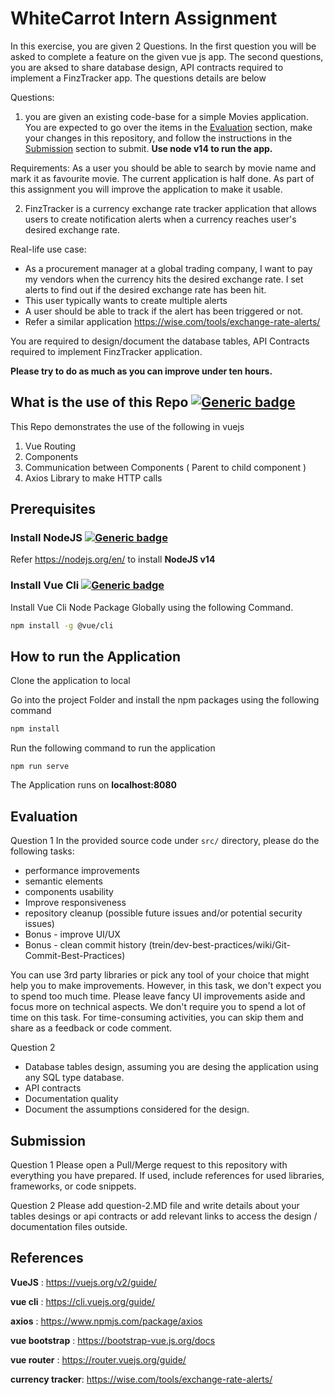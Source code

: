 # WhiteCarrot Intern Assignment
In this exercise, you are given 2 Questions. In the first question you will be asked to complete a feature on the given vue js app. The second questions, you are aksed to share database design, API contracts required to implement a FinzTracker app. The questions details are below

Questions:
1. you are given an existing code-base for a simple Movies application. You are expected to go over the items in the [Evaluation](#evaluation) section, make your changes in this repository, and follow the instructions in the [Submission](#submission) section to submit. **Use node v14 to run the app.**

Requirements: As a user you should be able to search by movie name and mark it as favourite movie. The current application is half done. As part of this assignment you will improve the application to make it usable.

2. FinzTracker is a currency exchange rate tracker application that allows users to create notification alerts when a currency reaches user's desired exchange rate.

Real-life use case:
- As a procurement manager at a global trading company, I want to pay my vendors when the currency hits the desired exchange rate. I set alerts to find out if the desired exchange rate has been hit.
- This user typically wants to create multiple alerts
- A user should be able to track if the alert has been triggered or not.
- Refer a similar application https://wise.com/tools/exchange-rate-alerts/

You are required to design/document the database tables, API Contracts required to implement FinzTracker application.

**Please try to do as much as you can improve under ten hours.**

## What is the use of this Repo [![Generic badge](https://img.shields.io/badge/What-VueJS-blue.svg)](https://vuejs.org/v2/guide/)

This Repo demonstrates the use of the following in vuejs
1. Vue Routing
2. Components
3. Communication between Components ( Parent to child component )
4. Axios Library to make HTTP calls

## Prerequisites

### Install NodeJS [![Generic badge](https://img.shields.io/badge/Prerequisite-NodeJS-blue.svg)](https://nodejs.org/en/)

Refer https://nodejs.org/en/ to install **NodeJS v14**

### Install Vue Cli [![Generic badge](https://img.shields.io/badge/Prerequisite-VueCli-blue.svg)](https://cli.vuejs.org/guide/)

Install Vue Cli Node Package Globally using the following Command.

```bash
npm install -g @vue/cli
```
## How to run the Application

Clone the application to local

Go into the project Folder and install the npm packages using the following command
```bash
npm install
```
Run the following command to run the application
```
npm run serve
```
The Application runs on **localhost:8080**

## Evaluation

Question 1
In the provided source code under `src/` directory, please do the following tasks:
- performance improvements
- semantic elements
- components usability
- Improve responsiveness
- repository cleanup (possible future issues and/or potential security issues)
- Bonus - improve UI/UX
- Bonus - clean commit history (trein/dev-best-practices/wiki/Git-Commit-Best-Practices)

You can use 3rd party libraries or pick any tool of your choice that might help you to make improvements. However, in this task, we don't expect you to spend too much time. Please leave fancy UI improvements aside and focus more on technical aspects. We don't require you to spend a lot of time on this task. For time-consuming activities, you can skip them and share as a feedback or code comment.

Question 2
- Database tables design, assuming you are desing the application using any SQL type database.
- API contracts
- Documentation quality
- Document the assumptions considered for the design.

## Submission

Question 1
Please open a Pull/Merge request to this repository with everything you have prepared. If used, include references for used libraries, frameworks, or code snippets.

Question 2
Please add question-2.MD file and write details about your tables desings or api contracts or add relevant links to access the design / documentation files outside.

## References

**VueJS** : https://vuejs.org/v2/guide/

**vue cli** : https://cli.vuejs.org/guide/

**axios** : https://www.npmjs.com/package/axios

**vue bootstrap** : https://bootstrap-vue.js.org/docs

**vue router** : https://router.vuejs.org/guide/

**currency tracker**: https://wise.com/tools/exchange-rate-alerts/
